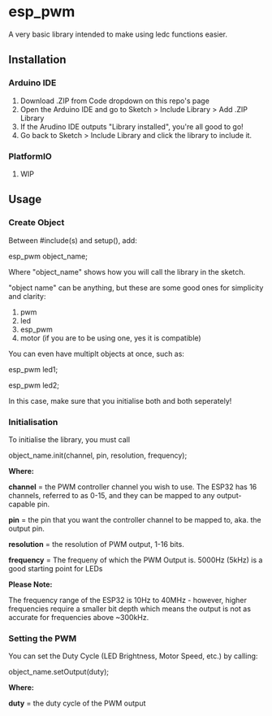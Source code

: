 # esp_pwm
A very basic library intended to make using ledc functions easier.


## Installation
### Arduino IDE
1. Download .ZIP from Code dropdown on this repo's page
2. Open the Arduino IDE and go to Sketch > Include Library > Add .ZIP Library
3. If the Arudino IDE outputs "Library installed", you're all good to go!
4. Go back to Sketch > Include Library and click the library to include it.

### PlatformIO
1. WIP


## Usage
### Create Object
Between #include(s) and setup(), add:

esp_pwm object_name;

Where "object_name" shows how you will call the library in the sketch.

"object name" can be anything, but these are some good ones for simplicity and clarity:
1. pwm
2. led
3. esp_pwm
4. motor (if you are to be using one, yes it is compatible)

You can even have multiplt objects at once, such as:

esp_pwm led1;

esp_pwm led2;

In this case, make sure that you initialise both and both seperately!

### Initialisation
To initialise the library, you must call

object_name.init(channel, pin, resolution, frequency);

__Where:__

__channel__ = the PWM controller channel you wish to use. The ESP32 has 16 channels, referred to as 0-15, and they can be mapped to any output-capable pin.

__pin__ = the pin that you want the controller channel to be mapped to, aka. the output pin.

__resolution__ = the resolution of PWM output, 1-16 bits.

__frequency__ = The frequeny of which the PWM Output is. 5000Hz (5kHz) is a good starting point for LEDs

__Please Note:__

The frequency range of the ESP32 is 10Hz to 40MHz - however, higher frequencies require a smaller bit depth which means the output is not as accurate for frequencies above ~300kHz.

### Setting the PWM
You can set the Duty Cycle (LED Brightness, Motor Speed, etc.) by calling:

object_name.setOutput(duty);

__Where:__

__duty__ = the duty cycle of the PWM output
